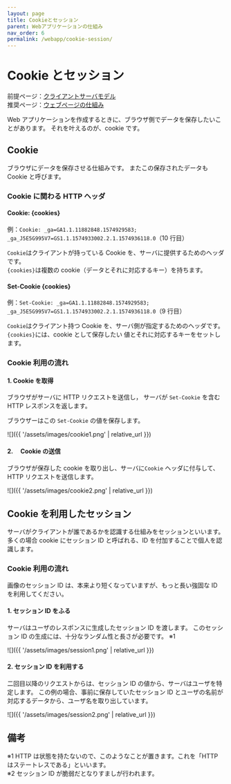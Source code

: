 ```yaml
---
layout: page
title: Cookieとセッション
parent: Webアプリケーションの仕組み
nav_order: 6
permalink: /webapp/cookie-session/
---
```


# Cookie とセッション

前提ページ：[クライアントサーバモデル](../client-server-model/)  
推奨ページ：[ウェブページの仕組み](../webpage/)

Web アプリケーションを作成するときに、ブラウザ側でデータを保存したいことがあります。
それを叶えるのが、cookie です。

## Cookie

ブラウザにデータを保存させる仕組みです。
またこの保存されたデータも Cookie と呼びます。

### Cookie に関わる HTTP ヘッダ

#### Cookie: {cookies}

例：`Cookie: _ga=GA1.1.11882848.1574929583; _ga_J5E5G995V7=GS1.1.1574933002.2.1.1574936118.0`（10 行目）

`Cookie`はクライアントが持っている Cookie を、サーバに提供するためのヘッダです。  
`{cookies}`は複数の cookie（データとそれに対応するキー）を持ちます。

#### Set-Cookie {cookies}

例：`Set-Cookie: _ga=GA1.1.11882848.1574929583; _ga_J5E5G995V7=GS1.1.1574933002.2.1.1574936118.0`（9 行目）

`Cookie`はクライアント持つ Cookie を、サーバ側が指定するためのヘッダです。  
`{cookies}`には、cookie として保存したい 値とそれに対応するキーをセットします。

### Cookie 利用の流れ

#### 1. Cookie を取得

ブラウザがサーバに HTTP リクエストを送信し，
サーバが `Set-Cookie` を含む HTTP レスポンスを返します。

ブラウザーはこの `Set-Cookie` の値を保存します。

![]({{ '/assets/images/cookie1.png' | relative_url }})

#### 2.　 Cookie の送信

ブラウザが保存した cookie を取り出し、サーバに`Cookie` ヘッダに付与して、HTTP リクエストを送信します。

![]({{ '/assets/images/cookie2.png' | relative_url }})

## Cookie を利用したセッション

サーバがクライアントが誰であるかを認識する仕組みをセッションといいます。
多くの場合 cookie にセッション ID と呼ばれる、ID を付加することで個人を認識します。

### Cookie 利用の流れ

画像のセッション ID は、本来より短くなっていますが、もっと長い強固な ID を利用してください。

#### 1. セッション ID をふる

サーバはユーザのレスポンスに生成したセッション ID を渡します。
このセッション ID の生成には、十分なランダム性と長さが必要です。 ※1

![]({{ '/assets/images/session1.png' | relative_url }})

#### 2. セッション ID を利用する

二回目以降のリクエストからは、セッション ID の値から、サーバはユーザを特定します。
この例の場合、事前に保存していたセッション ID とユーザの名前が対応するデータから、ユーザ名を取り出しています。

![]({{ '/assets/images/session2.png' | relative_url }})

## 備考

※1 HTTP は状態を持たないので、このようなことが置きます。これを「HTTP はステートレスである」といいます。  
※2 セッション ID が脆弱だとなりすましが行われます。
